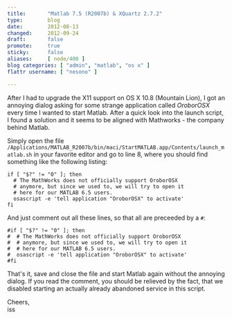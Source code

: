 ```yaml
---
title:       "Matlab 7.5 (R2007b) & XQuartz 2.7.2"
type:        blog
date:        2012-08-13
changed:     2012-09-24
draft:       false
promote:     true
sticky:      false
aliases:     [ node/400 ]
blog categories: [ "admin", "matlab", "os x" ]
flattr username: [ "nesono" ]

---
```


<!--more-->
After I had to upgrade the X11 support on OS X 10.8 (Mountain Lion), I got an annoying dialog asking for some strange application called *OroborOSX* every time I wanted to start Matlab.
After a quick look into the launch script, I found a solution and it seems to be aligned with Mathworks - the company behind Matlab.
<!--break-->

Simply open the file `/Applications/MATLAB_R2007b/bin/maci/StartMATLAB.app/Contents/launch_matlab.sh` in your favorite editor and go to line 8, where you should find something like the following listing:

	if [ "$?" != "0" ]; then
	  # The MathWorks does not officially support OroborOSX
	  # anymore, but since we used to, we will try to open it
	  # here for our MATLAB 6.5 users.
	  osascript -e 'tell application "OroborOSX" to activate'
	fi

And just comment out all these lines, so that all are preceeded by a `#`:


	#if [ "$?" != "0" ]; then
	#  # The MathWorks does not officially support OroborOSX
	#  # anymore, but since we used to, we will try to open it
	#  # here for our MATLAB 6.5 users.
	#  osascript -e 'tell application "OroborOSX" to activate'
	#fi

That's it, save and close the file and start Matlab again without the annoying dialog.
If you read the comment, you should be relieved by the fact, that we disabled starting an actually already abandoned service in this script.

Cheers,  
iss
